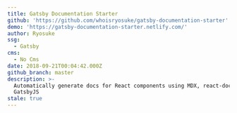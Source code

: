 ```yaml
---
title: Gatsby Documentation Starter
github: 'https://github.com/whoisryosuke/gatsby-documentation-starter'
demo: 'https://gatsby-documentation-starter.netlify.com/'
author: Ryosuke
ssg:
  - Gatsby
cms:
  - No Cms
date: 2018-09-21T00:04:42.000Z
github_branch: master
description: >-
  Automatically generate docs for React components using MDX, react-docgen, and
  GatsbyJS
stale: true
---
```

